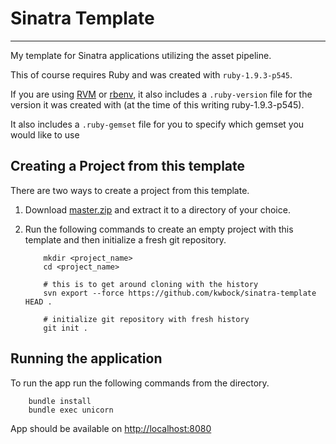 # Sinatra Template
------------------
My template for Sinatra applications utilizing the asset pipeline. 

This of course requires Ruby and was created with `ruby-1.9.3-p545`. 

If you are using [RVM](http://rvm.io/) or [rbenv](https://github.com/sstephenson/rbenv), it also includes a `.ruby-version` file for the version it was created with (at the time of this writing ruby-1.9.3-p545). 

It also includes a `.ruby-gemset` file for you to specify which gemset you would like to use

## Creating a Project from this template

There are two ways to create a project from this template.

1. Download [master.zip](https://github.com/kwbock/sinatra-template/archive/master.zip) and extract it to a directory of your choice.

1. Run the following commands to create an empty project with this template and then initialize a fresh git repository.

	``` 
	    mkdir <project_name>
	    cd <project_name>
	
	    # this is to get around cloning with the history
	    svn export --force https://github.com/kwbock/sinatra-template HEAD .
	
	    # initialize git repository with fresh history
	    git init .
	
	```

## Running the application

To run the app run the following commands from the directory.

```
    bundle install
    bundle exec unicorn
```

App should be available on [http://localhost:8080](http://localhost:8080)
